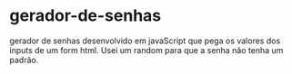 # gerador-de-senhas
gerador de senhas desenvolvido em javaScript que pega os valores dos inputs de um form html. Usei um random para que a senha não tenha um padrão.
